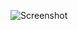 ![Screenshot](https://raw.githubusercontent.com/Cryakl/Ultimate-RAT-Collection/refs/heads/main/FinalFantasy/FinalFantasy%201.05/Screenshot.png)
